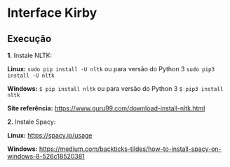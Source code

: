 # Interface Kirby

## Execução
**1.** Instale NLTK:

**Linux:**
`sudo pip install -U nltk`
ou para versão do Python 3
`sudo pip3 install -U nltk`

**Windows:** `$ pip install nltk`
ou para versão do Python 3 
`$ pip3 install nltk`

**Site referência:** https://www.guru99.com/download-install-nltk.html

**2.** Instale Spacy: 

**Linux:** https://spacy.io/usage

**Windows:** https://medium.com/backticks-tildes/how-to-install-spacy-on-windows-8-526c18520381
